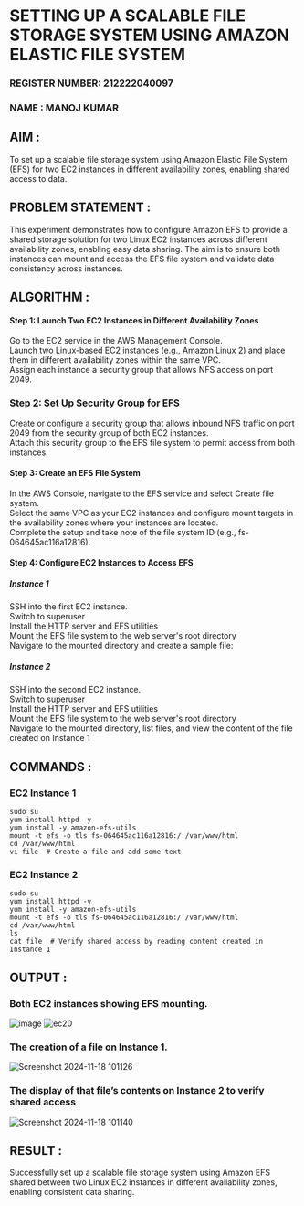 # SETTING UP A SCALABLE FILE STORAGE SYSTEM USING AMAZON ELASTIC FILE SYSTEM

### REGISTER NUMBER: 212222040097
### NAME : MANOJ KUMAR

 
## AIM :
To set up a scalable file storage system using Amazon Elastic File System (EFS) for two EC2 instances in different availability zones, enabling shared access to data.

## PROBLEM STATEMENT :
This experiment demonstrates how to configure Amazon EFS to provide a shared storage solution for two Linux EC2 instances across different availability zones, enabling easy data sharing. The aim is to ensure both instances can mount and access the EFS file system and validate data consistency across instances.

## ALGORITHM :

#### Step 1: Launch Two EC2 Instances in Different Availability Zones
Go to the EC2 service in the AWS Management Console.</BR>
Launch two Linux-based EC2 instances (e.g., Amazon Linux 2) and place them in different availability zones within the same VPC.</BR>
Assign each instance a security group that allows NFS access on port 2049.</BR>

### Step 2: Set Up Security Group for EFS
Create or configure a security group that allows inbound NFS traffic on port 2049 from the security group of both EC2 instances.</BR>
Attach this security group to the EFS file system to permit access from both instances.</BR>

#### Step 3: Create an EFS File System
In the AWS Console, navigate to the EFS service and select Create file system.</BR>
Select the same VPC as your EC2 instances and configure mount targets in the availability zones where your instances are located.</BR>
Complete the setup and take note of the file system ID (e.g., fs-064645ac116a12816).</BR>

#### Step 4: Configure EC2 Instances to Access EFS

##### Instance 1</BR>
SSH into the first EC2 instance.</BR>
Switch to superuser</BR>
Install the HTTP server and EFS utilities</BR>
Mount the EFS file system to the web server's root directory</BR>
Navigate to the mounted directory and create a sample file:

##### Instance 2
SSH into the second EC2 instance.</BR>
Switch to superuser</BR>
Install the HTTP server and EFS utilities</BR>
Mount the EFS file system to the web server's root directory</BR>
Navigate to the mounted directory, list files, and view the content of the file created on Instance 1</BR>

## COMMANDS :

### EC2 Instance 1
```
sudo su
yum install httpd -y
yum install -y amazon-efs-utils
mount -t efs -o tls fs-064645ac116a12816:/ /var/www/html
cd /var/www/html
vi file  # Create a file and add some text
```

### EC2 Instance 2
```
sudo su
yum install httpd -y
yum install -y amazon-efs-utils
mount -t efs -o tls fs-064645ac116a12816:/ /var/www/html
cd /var/www/html
ls
cat file  # Verify shared access by reading content created in Instance 1
```

## OUTPUT :

### Both EC2 instances showing EFS mounting. 

![image](https://github.com/user-attachments/assets/c509af1a-92eb-45bc-bb31-9e0dc7174233)
![ec20](https://github.com/user-attachments/assets/b9f9af9d-9d66-46fd-9c0c-2344c807e401)

### The creation of a file on Instance 1.
![Screenshot 2024-11-18 101126](https://github.com/user-attachments/assets/3e9865fe-ed66-433c-8f3d-1dca50183729)


### The display of that file’s contents on Instance 2 to verify shared access
![Screenshot 2024-11-18 101140](https://github.com/user-attachments/assets/96cf5e99-a3a4-4066-aaa3-a1358b56f723)


## RESULT :
Successfully set up a scalable file storage system using Amazon EFS shared between two Linux EC2 instances in different availability zones, enabling consistent data sharing.
 
  


